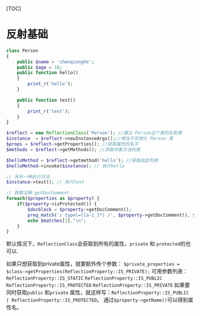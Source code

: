 [TOC]

# 反射基础



```php
class Person
{
    public $name = 'chenqionghe';
    public $age = 18;
    public function hello()
    {
        print_r('hello');
    }

    public function test()
    {
        print_r('test');
    }
}
```



```php
$reflect = new ReflectionClass('Person'); //建立 Person这个类的反射类
$instance  = $reflect->newInstanceArgs();//相当于实例化 Person 类
$props = $reflect->getProperties(); //获取属性的名字
$methods = $reflect->getMethods(); //获取对象方法列表

$helloMethod = $reflect->getmethod('hello'); //获取指定列表
$helloMethod->invoke($instance); // 执行hello

// 另外一种执行方法
$instance->test(); // 执行test

// 获取注释 getDocComment
foreach($properties as $property) {  
    if($property->isProtected()) {  
        $docblock = $property->getDocComment();  
        preg_match('/ type\=([a-z_]*) /', $property->getDocComment(), $matches);  
        echo $matches[1]."\n";  
    }  
}  
```



默认情况下，`ReflectionClass`会获取到所有的属性，`private` 和 `protected`的也可以.

如果只想获取到private属性，就要额外传个参数：
`$private_properties = $class->getProperties(ReflectionProperty::IS_PRIVATE);`
可用参数列表：
​               `ReflectionProperty::IS_STATIC`
​               `ReflectionProperty::IS_PUBLIC`
​               `ReflectionProperty::IS_PROTECTED`
​               `ReflectionProperty::IS_PRIVATE`
​     如果要同时获取`public` 和`private` 属性，就这样写：`ReflectionProperty::IS_PUBLIC | ReflectionProperty::IS_PROTECTED`。
   通过`$property->getName()`可以得到属性名。



